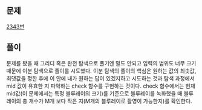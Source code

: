 ## 문제
[2343번](https://www.acmicpc.net/problem/2343)

## 풀이
문제를 봤을 때 그리디 혹은 완전 탐색으로 풀기엔 말도 안되고 입력의 범위도 너무 크기 때문에 이분 탐색으로 풀이를 시도했다. 이분 탐색의 풀이의 핵심은 원하는 값의 최솟값, 최댓값을 정한 후에 이 안에 내가 원하는 답이 있겠지하고 시도하는 것과 탐색 과정에서 mid 값이 유효한 지 파악하는 check 함수를 구현하는 것이다. check 함수에서는 현재 mid값(이 문제에서는 특정 블루레이의 크기)를 기준으로 블루레이를 녹화했을 때 블루레이의 총 개수가 M개 보다 작은 지(M개의 블루레이로 촬영이 가능한지)를 확인한다.


